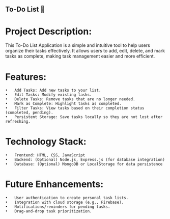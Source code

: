 ## To-Do List 📝

# Project Description:

This To-Do List Application is a simple and intuitive tool to help users organize their tasks effectively. 
It allows users to add, edit, delete, and mark tasks as complete, making task management easier and more efficient.

# Features:
	•	Add Tasks: Add new tasks to your list.
	•	Edit Tasks: Modify existing tasks.
	•	Delete Tasks: Remove tasks that are no longer needed.
	•	Mark as Complete: Highlight tasks as completed.
	•	Filter Tasks: View tasks based on their completion status (completed, pending).
	•	Persistent Storage: Save tasks locally so they are not lost after refreshing.

# Technology Stack:
	•	Frontend: HTML, CSS, JavaScript
	•	Backend: (Optional) Node.js, Express.js (for database integration)
	•	Database: (Optional) MongoDB or LocalStorage for data persistence
 
 # Future Enhancements:
	•	User authentication to create personal task lists.
	•	Integration with cloud storage (e.g., Firebase).
	•	Notifications/reminders for pending tasks.
	•	Drag-and-drop task prioritization.

